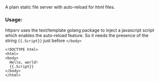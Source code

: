 A plain static file server with auto-reload for html files.

### Usage:
httpsrv uses the text/template golang package to inject a javascript script which enables the auto-reload feature. So it needs the presence of the string `{{.Script}}` just before `</body>`
```
<!DOCTYPE html>
<html>
<body>
  Hello, world!
  {{.Script}}
</body>
</html>
```